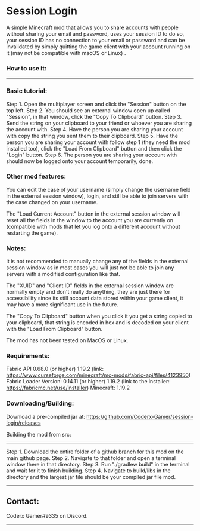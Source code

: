 # Session Login
A simple Minecraft mod that allows you to share accounts with people without sharing your email and password, uses your session ID to do so, your session ID has no connection to your email or password and can be invalidated by simply quitting the game client with your account running on it (may not be compatible with macOS or Linux)
.

### How to use it:
---

### Basic tutorial:

Step 1. Open the multiplayer screen and click the "Session" button on the top left.
Step 2. You should see an external window open up called "Session", in that window, click the "Copy To Clipboard" button.
Step 3. Send the string on your clipboard to your friend or whoever you are sharing the account with.
Step 4. Have the person you are sharing your account with copy the string you sent them to their clipboard.
Step 5. Have the person you are sharing your account with follow step 1 (they need the mod installed too), click the "Load From Clipboard" button and then click the "Login" button.
Step 6. The person you are sharing your account with should now be logged onto your account temporarily, done.

### Other mod features:

You can edit the case of your username (simply change the username field in the external session window), login, and still be able to join servers with the case changed on your username.

The "Load Current Account" button in the external session window will reset all the fields in the window to the account you are currently on (compatible with mods that let you log onto a different account without restarting the game).

### Notes:

It is not recommended to manually change any of the fields in the external session window as in most cases you will just not be able to join any servers with a modified configuration like that.

The "XUID" and "Client ID" fields in the external session window are normally empty and don't really do anything, they are just there for accessibility since its still account data stored within your game client, it may have a more significant use in the future.

The "Copy To Clipboard" button when you click it you get a string copied to your clipboard, that string is encoded in hex and is decoded on your client with the "Load From Clipboard" button.

The mod has not been tested on MacOS or Linux.

### Requirements:

Fabric API 0.68.0 (or higher) 1.19.2 (link: https://www.curseforge.com/minecraft/mc-mods/fabric-api/files/4123950)
Fabric Loader Version: 0.14.11 (or higher) 1.19.2 (link to the installer: https://fabricmc.net/use/installer)
Minecraft: 1.19.2

### Downloading/Building:

Download a pre-compiled jar at: https://github.com/Coderx-Gamer/session-login/releases

Building the mod from src:

---

Step 1. Download the entire folder of a github branch for this mod on the main github page.
Step 2. Navigate to that folder and open a terminal window there in that directory.
Step 3. Run "./gradlew build" in the terminal and wait for it to finish building.
Step 4. Navigate to build/libs in the directory and the largest jar file should be your compiled jar file mod.

---

## Contact:
Coderx Gamer#9335 on Discord.

---
